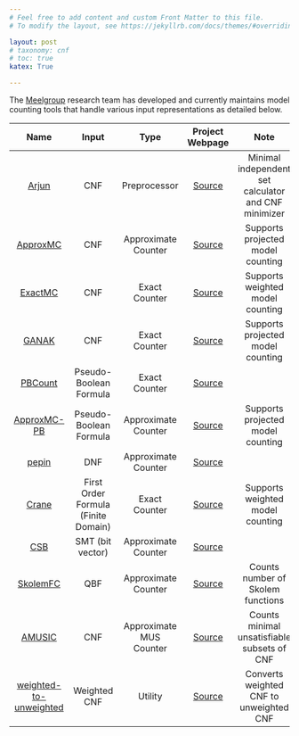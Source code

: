 ```yaml
---
# Feel free to add content and custom Front Matter to this file.
# To modify the layout, see https://jekyllrb.com/docs/themes/#overriding-theme-defaults

layout: post
# taxonomy: cnf
# toc: true
katex: True

---
```


The [Meelgroup](https://meelgroup.github.io/) research team has developed and currently maintains model counting tools that handle various input representations as detailed below.


| Name              | Input             | Type                  | Project Webpage                                       | Note      |
|:---:                |:---:                | :---:                   |:---:                                                    |:---:        | 
| [<span class="special-font">Arjun</span>](https://github.com/meelgroup/arjun/)           | CNF               | Preprocessor          | [Source](https://github.com/meelgroup/arjun/)         | Minimal independent set calculator and CNF minimizer          |
| [<span class="special-font">ApproxMC</span>](https://github.com/meelgroup/approxmc/)        | CNF               | Approximate Counter   | [Source](https://github.com/meelgroup/approxmc/)      | Supports projected model counting |
| [<span class="special-font">ExactMC</span>](https://github.com/meelgroup/KCBox) | CNF | Exact Counter       | [Source](https://github.com/meelgroup/KCBox)      | Supports weighted model counting          |
| [<span class="special-font">GANAK</span>](https://github.com/meelgroup/ganak/)           | CNF               | Exact Counter         | [Source](https://github.com/meelgroup/ganak/)         | Supports projected model counting |
| [<span class="special-font">PBCount</span>](https://github.com/grab/pbcount)         | Pseudo-Boolean Formula   | Exact Counter         | [Source](https://github.com/grab/pbcount)       |           |
| [<span class="special-font">ApproxMC-PB</span>](https://github.com/meelgroup/approxmcpb/)     | Pseudo-Boolean Formula    | Approximate Counter   | [Source](https://github.com/meelgroup/approxmcpb/)    | Supports projected model counting |
| [<span class="special-font">pepin</span>](https://github.com/meelgroup/pepin/)           | DNF               | Approximate Counter   | [Source](https://github.com/meelgroup/pepin/)         |            |
| [<span class="special-font">Crane</span>](https://github.com/dilkas/crane) | First Order Formula (Finite Domain) | Exact Counter       | [Source](https://github.com/dilkas/crane)      | Supports weighted model counting          |
| [<span class="special-font">CSB</span>](https://github.com/meelgroup/csb/)             | SMT (bit vector)               | Approximate Counter   | [Source](https://github.com/meelgroup/csb/)           |          |
| [<span class="special-font">SkolemFC</span>](https://github.com/meelgroup/skolemfc/)        | QBF               | Approximate Counter    | [Source](https://github.com/meelgroup/skolemfc/)      |  Counts number of Skolem functions |
| [<span class="special-font">AMUSIC</span>](https://github.com/jar-ben/amusic) | CNF | Approximate MUS Counter       | [Source](https://github.com/jar-ben/amusic)      | Counts minimal unsatisfiable subsets of CNF          |
| [<span class="special-font">weighted-to-unweighted</span>](https://github.com/meelgroup/weighted-to-unweighted) | Weighted CNF | Utility               | [Source](https://github.com/meelgroup/weighted-to-unweighted)      | Converts weighted CNF to unweighted CNF          |
